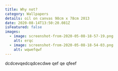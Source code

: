 ```yaml
---
title: Why not?
category: Wallpapers
details: oil on canvas 98cm x 78cm 2013
date: 2020-08-14T13:50:20.081Z
isFeatured: false
images:
  - image: screenshot-from-2020-05-08-18-57-19.png
    alt: erqc
  - image: screenshot-from-2020-05-08-18-54-03.png
    alt: wqwefqwf
---
```


dcdcevqedcqdcecdwe qef qe qfeef
